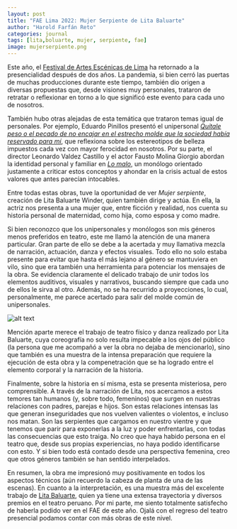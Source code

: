 ```yaml
---
layout: post
title: "FAE Lima 2022: Mujer Serpiente de Lita Baluarte"
author: "Harold Farfán Reto"
categories: journal
tags: [lita,boluarte, mujer, serpiente, fae]
image: mujerserpiente.png
---
```


Este año, el [Festival de Artes Escénicas de Lima][fae] ha retornado a la presencialidad después de dos años. La pandemia, si bien cerró las puertas de muchas producciones durante este tiempo, también dio origen a diversas propuestas que, desde visiones muy personales, trataron de retratar o reflexionar en torno a lo que significó este evento para cada uno de nosotros.

También hubo otras alejadas de esta temática que trataron temas igual de personales. Por ejemplo, Eduardo Pinillos presentó el unipersonal [*Quítale peso o el pecado de no encajar en el estrecho molde que la sociedad había reservado para mí*][quitale-el-peso], que reflexiona sobre los estereotipos de belleza impuestos cada vez con mayor ferocidad en nosotros. Por su parte, el director Leonardo Valdez Castillo y el actor Fausto Molina Giorgio abordan la identidad personal y familiar en [*Lo malo*][lo-malo], un monólogo orientado justamente a criticar estos conceptos y ahondar en la crisis actual de estos valores que antes parecían intocables.

Entre todas estas obras, tuve la oportunidad de ver *Mujer serpiente*, creación de Lita Baluarte Winder, quien también dirige y actúa. En ella, la actriz nos presenta a una mujer que, entre ficción y realidad, nos cuenta su historia personal de maternidad, como hija, como esposa y como madre. 

Si bien reconozco que los unipersonales y monólogos son mis géneros menos preferidos en teatro, este me llamó la atención de una manera particular. Gran parte de ello se debe a la acertada y muy llamativa mezcla de narración, actuación, danza y efectos visuales. Todo ello no solo estaba presente para evitar que hasta el más lejano al género se mantuviera en vilo, sino que era también una herramienta para potenciar los mensajes de la obra.  Se evidencia claramente el delicado trabajo de unir todos los elementos auditivos, visuales y narrativos, buscando siempre que cada uno de ellos le sirva al otro. Además, no se ha recurrido a proyecciones, lo cual, personalmente, me parece acertado para salir del molde común de unipersonales.

![alt text](https://larepublica.pe/resizer/SXpetPTo-2QV8Nn_nwVlsuZAYvM=/1250x735/top/smart/cloudfront-us-east-1.images.arcpublishing.com/gruporepublica/ZE32U55XHRAELA6Z6RNENQVZE4.jpg "La República")

Mención aparte merece el trabajo de teatro físico y danza realizado por Lita Baluarte, cuya coreografía no solo resulta impecable a los ojos del público (la persona que me acompañó a ver la obra no dejaba de mencionarlo), sino que también es una muestra de la intensa preparación que requiere la ejecución de esta obra y la compenetración que se ha logrado entre el elemento corporal y la narración de la historia.

Finalmente, sobre la historia en sí misma, esta se presenta misteriosa, pero comprensible. A través de la narración de Lita, nos acercamos a estos temores tan humanos (y, sobre todo, femeninos) que surgen en nuestras relaciones con padres, parejas e hijos. Son estas relaciones intensas las que generan inseguridades que nos vuelven valientes o violentos, e incluso nos matan. Son las serpientes que cargamos en nuestro vientre y que tenemos que parir para exponerlas a la luz y poder enfrentarlas, con todas las consecuencias que esto traiga. No creo que haya habido persona en el teatro que, desde sus propias experiencias, no haya podido identificarse con esto. Y si bien todo está contado desde una perspectiva femenina, creo que otros géneros también se han sentido interpelados.

En resumen, la obra me impresionó muy positivamente en todos los aspectos técnicos (aún recuerdo la cabeza de planta de una de las escenas). En cuanto a la interpretación, es una muestra más del excelente trabajo de [Lita Baluarte][lita-boluarte], quien ya tiene una extensa trayectoria y diversos premios en el teatro peruano. Por mi parte, me siento totalmente satisfecho de haberla podido ver en el FAE de este año. Ojalá con el regreso del teatro presencial podamos contar con más obras de este nivel. 

[fae]:              https://www.faelima.com
[quitale-el-peso]:  https://eloficiocritico.blogspot.com/2021/10/estreno-quitale-peso-o-el-pecado-de-no.html
[lo-malo]:          https://elcomercio.pe/luces/teatro/teatro-peru-lo-malo-nuestra-critica-de-la-obra-del-festival-de-artes-escenicas-lima-2022-david-foster-wallace-noticia/
[lita-boluarte]:    https://es.wikipedia.org/wiki/Lita_Baluarte
